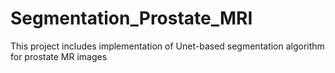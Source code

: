 # Segmentation_Prostate_MRI
This project includes implementation of Unet-based segmentation algorithm for prostate MR images
